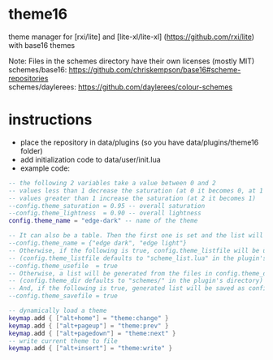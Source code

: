 # theme16
theme manager for [rxi/lite] and [lite-xl/lite-xl] (https://github.com/rxi/lite) with base16 themes

Note: Files in the schemes directory have their own licenses (mostly MIT)  
schemes/base16: https://github.com/chriskempson/base16#scheme-repositories  
schemes/daylerees: https://github.com/daylerees/colour-schemes  

# instructions
* place the repository in data/plugins (so you have data/plugins/theme16 folder)
* add initialization code to data/user/init.lua
* example code:  
```lua
-- the following 2 variables take a value between 0 and 2
-- values less than 1 decrease the saturation (at 0 it becomes 0, at 1 there is no change)
-- values greater than 1 increase the saturation (at 2 it becomes 1)
--config.theme_saturation = 0.95 -- overall saturation
--config.theme_lightness  = 0.90 -- overall lightness
config.theme_name = "edge-dark" -- name of the theme

-- It can also be a table. Then the first one is set and the list will be used to cycle through
--config.theme_name = {"edge dark", "edge light"}
-- Otherwise, if the following is true, config.theme_listfile will be used to cycle through
-- (config.theme_listfile defaults to "scheme_list.lua" in the plugin's directory)
--config.theme_usefile  = true 
-- Otherwise, a list will be generated from the files in config.theme_dir
-- (config.theme_dir defaults to "schemes/" in the plugin's directory)
-- And, if the following is true, generated list will be saved as config.theme_listfile
--config.theme_savefile = true

-- dynamically load a theme
keymap.add { ["alt+home"] = "theme:change" }
keymap.add { ["alt+pageup"] = "theme:prev" }
keymap.add { ["alt+pagedown"] = "theme:next" }
-- write current theme to file
keymap.add { ["alt+insert"] = "theme:write" } 

```
